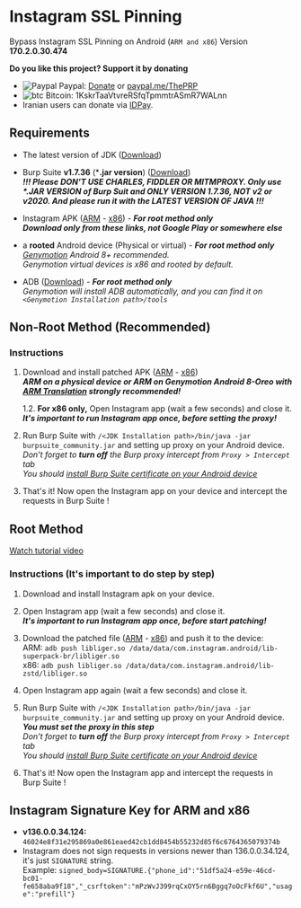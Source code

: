 # Instagram SSL Pinning
Bypass Instagram SSL Pinning on Android (`ARM and x86`) Version **170.2.0.30.474** 

**Do you like this project? Support it by donating**

- ![Paypal](https://raw.githubusercontent.com/reek/anti-adblock-killer/gh-pages/images/paypal.png) Paypal: [Donate](https://www.paypal.com/donate?hosted_button_id=CR7EJC69TZ8AQ) or [paypal.me/ThePRP](https://paypal.me/ThePRP)
- ![btc](https://raw.githubusercontent.com/reek/anti-adblock-killer/gh-pages/images/bitcoin.png) Bitcoin: 1KskrTaaVtvreRSfqTpmmtrASmR7WALnn
- Iranian users can donate via [IDPay](https://idpay.ir/itsmoji). 

## Requirements

* The latest version of JDK ([Download](https://www.oracle.com/technetwork/java/javase/downloads/jdk11-downloads-5066655.html))

* Burp Suite **v1.7.36** (***.jar version**) ([Download](https://portswigger.net/burp/releases/download?product=community&version=1.7.36&type=Jar))   
  ***!!! Please DON'T USE CHARLES, FIDDLER OR MITMPROXY. Only use \*.JAR VERSION of Burp Suit and ONLY VERSION 1.7.36, NOT v2 or v2020. And please run it with the LATEST VERSION OF JAVA !!!***  
  
* Instagram APK ([ARM](https://www.apkmirror.com/apk/instagram/instagram-instagram/instagram-instagram-169-1-0-29-135-release/instagram-169-1-0-29-135-9-android-apk-download/) - [x86](https://www.apkmirror.com/apk/instagram/instagram-instagram/instagram-instagram-170-2-0-30-474-release/instagram-170-2-0-30-474-13-android-apk-download/)) - ***For root method only***  
  ***Download only from these links, not Google Play or somewhere else***  
  
* a **rooted** Android device (Physical or virtual) - ***For root method only***  
   *[Genymotion](https://www.genymotion.com/) Android 8+ recommended.*  
   *Genymotion virtual devices is x86 and rooted by default.*  
   
* ADB ([Download](https://developer.android.com/studio/releases/platform-tools.html)) - ***For root method only***  
    *Genymotion will install ADB automatically, and you can find it on `<Genymotion Installation path>/tools`*
  
## Non-Root Method (Recommended)

### Instructions

1. Download and install patched APK ([ARM](https://github.com/itsMoji/Instagram_SSL_Pinning/tree/master/non-root/arm) - [x86](https://github.com/itsMoji/Instagram_SSL_Pinning/tree/master/non-root/x86))  
    ***ARM on a physical device or ARM on Genymotion Android 8-Oreo with [ARM Translation](https://mega.nz/#F!JhcFwKpC!yfhfeUzvIZoSdBgfdZ9Ygg) strongly recommended!***

    1.2. **For x86 only,** Open Instagram app (wait a few seconds) and close it.  
           ***It's important to run Instagram app once, before setting the proxy!***  

2. Run Burp Suite with `/<JDK Installation path>/bin/java -jar burpsuite_community.jar` and setting up proxy on your Android device.  
    *Don't forget to **turn off** the Burp proxy intercept from `Proxy > Intercept` tab*  
    *You should [install Burp Suite certificate on your Android device](https://distributedcompute.com/2017/12/12/tech-note-installing-burp-certificate-on-android/)* 

3. That's it! Now open the Instagram app on your device and intercept the requests in Burp Suite !  

## Root Method

[Watch tutorial video](https://youtu.be/gmYzlpy2Ii4) 

### Instructions (**It's important to do step by step**) 

1. Download and install Instagram apk on your device.  

2. Open Instagram app (wait a few seconds) and close it.  
  ***It's important to run Instagram app once, before start patching!***  
  
3. Download the patched file ([ARM](https://github.com/itsMoji/Instagram_SSL_Pinning/tree/master/arm) - [x86](https://github.com/itsMoji/Instagram_SSL_Pinning/tree/master/x86)) and push it to the device:  
  ARM: `adb push libliger.so /data/data/com.instagram.android/lib-superpack-br/libliger.so`  
  x86: `adb push libliger.so /data/data/com.instagram.android/lib-zstd/libliger.so`  
  
4. Open Instagram app again (wait a few seconds) and close it.  
  
5. Run Burp Suite with `/<JDK Installation path>/bin/java -jar burpsuite_community.jar` and setting up proxy on your Android device.  
    ***You must set the proxy in this step***  
    *Don't forget to **turn off** the Burp proxy intercept from `Proxy > Intercept` tab*  
    *You should [install Burp Suite certificate on your Android device](https://distributedcompute.com/2017/12/12/tech-note-installing-burp-certificate-on-android/)* 
    
6. That's it! Now open the Instagram app and intercept the requests in Burp Suite !

## Instagram Signature Key for ARM and x86

* **v136.0.0.34.124:** `46024e8f31e295869a0e861eaed42cb1dd8454b55232d85f6c6764365079374b`  
* Instagram does not sign requests in versions newer than 136.0.0.34.124, it's just `SIGNATURE` string.  
    Example: `signed_body=SIGNATURE.{"phone_id":"51df5a24-e59e-46cd-bc01-fe658aba9f18","_csrftoken":"mPzWvJ399rqCxOY5rn6Bggq7oOcFkf6U","usage":"prefill"}`